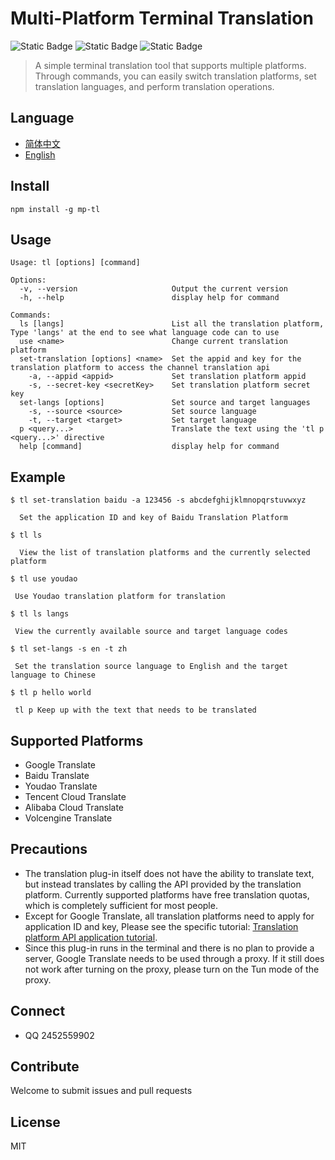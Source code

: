 # Multi-Platform Terminal Translation

![Static Badge](https://img.shields.io/badge/npm-6.13.1-blue)
![Static Badge](https://img.shields.io/badge/node->=13.2.0-97CA00)
![Static Badge](https://img.shields.io/badge/licenes-MIT-97CA00)

> A simple terminal translation tool that supports multiple platforms. Through commands, you can easily switch translation platforms, set translation languages, and perform translation operations.

## Language

- [简体中文](README.md)
- [English](README_EN.md)

## Install

```
npm install -g mp-tl
```

## Usage

```
Usage: tl [options] [command]

Options:
  -v, --version                     Output the current version
  -h, --help                        display help for command

Commands:
  ls [langs]                        List all the translation platform, Type 'langs' at the end to see what language code can to use
  use <name>                        Change current translation platform
  set-translation [options] <name>  Set the appid and key for the translation platform to access the channel translation api
    -a, --appid <appid>             Set translation platform appid
    -s, --secret-key <secretKey>    Set translation platform secret key
  set-langs [options]               Set source and target languages
    -s, --source <source>           Set source language
    -t, --target <target>           Set target language
  p <query...>                      Translate the text using the 'tl p <query...>' directive
  help [command]                    display help for command
```

## Example
```
$ tl set-translation baidu -a 123456 -s abcdefghijklmnopqrstuvwxyz

  Set the application ID and key of Baidu Translation Platform

$ tl ls

  View the list of translation platforms and the currently selected platform

$ tl use youdao
 
 Use Youdao translation platform for translation

$ tl ls langs
  
 View the currently available source and target language codes

$ tl set-langs -s en -t zh

 Set the translation source language to English and the target language to Chinese
 
$ tl p hello world

 tl p Keep up with the text that needs to be translated
```
## Supported Platforms

- Google Translate
- Baidu Translate
- Youdao Translate
- Tencent Cloud Translate
- Alibaba Cloud Translate
- Volcengine Translate

## Precautions

- The translation plug-in itself does not have the ability to translate text, but instead translates by calling the API provided by the translation platform. Currently supported platforms have free translation quotas, which is completely sufficient for most people.
- Except for Google Translate, all translation platforms need to apply for application ID and key, Please see the specific tutorial: [Translation platform API application tutorial](https://flowus.cn/chiko_translation/share/e0a8678b-314c-4327-885c-b13ea7c5f239?code=B8NQGQ).
- Since this plug-in runs in the terminal and there is no plan to provide a server, Google Translate needs to be used through a proxy. If it still does not work after turning on the proxy, please turn on the Tun mode of the proxy.

## Connect

- QQ 2452559902

## Contribute

Welcome to submit issues and pull requests

## License

MIT


